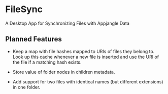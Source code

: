 FileSync
========

A Desktop App for Synchronizing Files with Appjangle Data

## Planned Features

- Keep a map with file hashes mapped to URIs of files they belong to. Look up this cache whenever 
a new file is inserted and use the URI of the file if a matching hash exists.

- Store value of folder nodes in children metadata.

- Add support for two files with identical names (but different extensions) in one folder.
